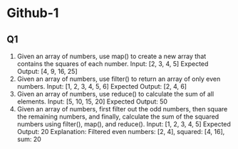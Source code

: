 # Github-1

## Q1

1. Given an array of numbers, use map() to create a new array that contains the squares of each number. Input: [2, 3, 4, 5] Expected Output: [4, 9, 16, 25]
2. Given an array of numbers, use filter() to return an array of only even numbers. Input: [1, 2, 3, 4, 5, 6] Expected Output: [2, 4, 6]
3. Given an array of numbers, use reduce() to calculate the sum of all elements. Input: [5, 10, 15, 20] Expected Output: 50
4. Given an array of numbers, first filter out the odd numbers, then square the remaining numbers, and finally, calculate the sum of the squared numbers using filter(), map(), and reduce(). Input: [1, 2, 3, 4, 5] Expected Output: 20 Explanation: Filtered even numbers: [2, 4], squared: [4, 16], sum: 20









